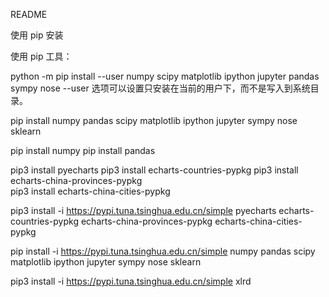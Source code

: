 README


使用 pip 安装

使用 pip 工具：

python -m pip install --user numpy scipy matplotlib ipython jupyter pandas sympy nose
--user 选项可以设置只安装在当前的用户下，而不是写入到系统目录。

pip install numpy pandas scipy matplotlib ipython jupyter sympy nose sklearn

pip install numpy
pip install pandas

pip3 install pyecharts
pip3 install echarts-countries-pypkg 
pip3 install echarts-china-provinces-pypkg  
pip3 install echarts-china-cities-pypkg

pip3 install -i https://pypi.tuna.tsinghua.edu.cn/simple pyecharts echarts-countries-pypkg echarts-china-provinces-pypkg echarts-china-cities-pypkg


pip install -i https://pypi.tuna.tsinghua.edu.cn/simple numpy pandas scipy matplotlib ipython jupyter sympy nose sklearn


pip3 install -i https://pypi.tuna.tsinghua.edu.cn/simple xlrd

